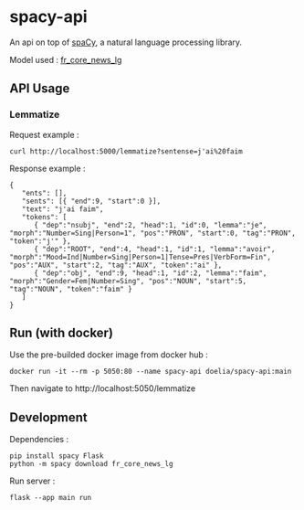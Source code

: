 # spacy-api

An api on top of [spaCy](https://spacy.io/), a natural language processing library.

Model used : [fr_core_news_lg](https://spacy.io/models/fr#fr_core_news_lg)

## API Usage

### Lemmatize

Request example :
```
curl http://localhost:5000/lemmatize?sentense=j'ai%20faim
```

Response example :
```
{
   "ents": [],
   "sents": [{ "end":9, "start":0 }],
   "text": "j'ai faim",
   "tokens": [
      { "dep":"nsubj", "end":2, "head":1, "id":0, "lemma":"je", "morph":"Number=Sing|Person=1", "pos":"PRON", "start":0, "tag":"PRON", "token":"j'" },
      { "dep":"ROOT", "end":4, "head":1, "id":1, "lemma":"avoir", "morph":"Mood=Ind|Number=Sing|Person=1|Tense=Pres|VerbForm=Fin", "pos":"AUX", "start":2, "tag":"AUX", "token":"ai" },
      { "dep":"obj", "end":9, "head":1, "id":2, "lemma":"faim", "morph":"Gender=Fem|Number=Sing", "pos":"NOUN", "start":5, "tag":"NOUN", "token":"faim" }
   ]
}
```

## Run (with docker)

Use the pre-builded docker image from docker hub :
```
docker run -it --rm -p 5050:80 --name spacy-api doelia/spacy-api:main
```

Then navigate to http://localhost:5050/lemmatize

## Development

Dependencies :
```
pip install spacy Flask
python -m spacy download fr_core_news_lg
```

Run server :
```
flask --app main run
```

